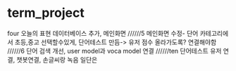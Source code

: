 # term_project

four 오늘의 표현 데이터베이스 추가, 메인화면 
//////5 메인화면 수정- 단어 카테고리에서 초등,중고 선택할수있게, 단어테스트 만듬-> 유저 점수 올라가도록? 연결해야함
//////6 단어 검색 개선, user model과 voca model 연결
//////ten 단어테스트 유저 연결, 챗봇연결, 손글씨랑 녹음 일단은 

